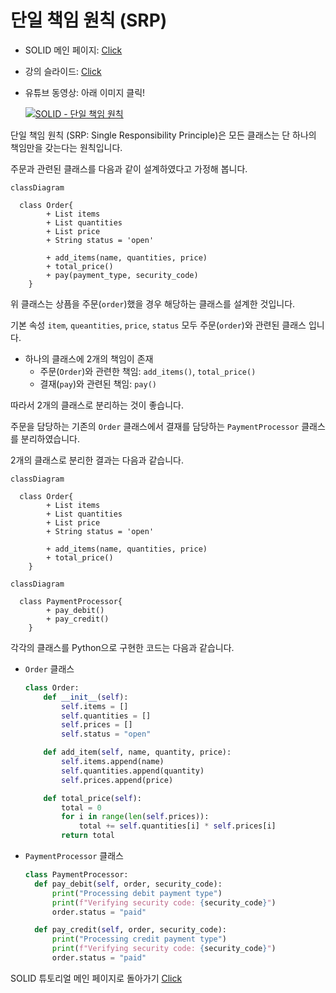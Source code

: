 
# 단일 책임 원칙 (SRP)

- SOLID 메인 페이지: [Click](../README.md)
- 강의 슬라이드: [Click](../SOLID_principals.pdf)
- 유튜브 동영상:  아래 이미지 클릭!

    [![SOLID - 단일 책임 원칙](https://i.ytimg.com/vi/dzsmyn40FoM/hqdefault.jpg?sqp=-oaymwEbCKgBEF5IVfKriqkDDggBFQAAiEIYAXABwAEG&rs=AOn4CLAIG_LzfneOtsSeJDo8GrjKl7m7Mw)](https://youtu.be/59vNT83fcTA)


단일 책임 원칙 (SRP: Single Responsibility Principle)은 모든 클래스는 단 하나의 책임만을 갖는다는 원칙입니다.

주문과 관련된 클래스를 다음과 같이 설계하였다고 가정해 봅니다.

```mermaid
classDiagram 

  class Order{
        + List items
        + List quantities
        + List price
        + String status = 'open'
        
        + add_items(name, quantities, price)
        + total_price()
        + pay(payment_type, security_code)
    }
```

위 클래스는 상픔을 주문(`order`)했을 경우 해당하는 클래스를 설계한 것입니다. 

기본 속성 `item`, `queantities`, `price`, `status` 모두 주문(`order`)와 관련된 클래스 입니다.
- 하나의 클래스에 2개의 책임이 존재
  - 주문(`Order`)와 관련한 책임: `add_items()`, `total_price()`
  - 결재(`pay`)와 관련된 책임: `pay()`

따라서 2개의 클래스로 분리하는 것이 좋습니다.

주문을 담당하는 기존의 `Order` 클래스에서 결재를 담당하는 `PaymentProcessor` 클래스를 분리하였습니다.

2개의 클래스로 분리한 결과는 다음과 같습니다.

```mermaid
classDiagram 

  class Order{
        + List items
        + List quantities
        + List price
        + String status = 'open'
        
        + add_items(name, quantities, price)
        + total_price()
    }
```

```mermaid
classDiagram 

  class PaymentProcessor{
        + pay_debit()
        + pay_credit()
    }
```

각각의 클래스를 Python으로 구현한 코드는 다음과 같습니다.

- `Order` 클래스

  ```python
  class Order:
      def __init__(self):
          self.items = []
          self.quantities = []
          self.prices = []
          self.status = "open"

      def add_item(self, name, quantity, price):
          self.items.append(name)
          self.quantities.append(quantity)
          self.prices.append(price)

      def total_price(self):
          total = 0
          for i in range(len(self.prices)):
              total += self.quantities[i] * self.prices[i]
          return total
  ```

- `PaymentProcessor` 클래스
  
  ```python
  class PaymentProcessor:
    def pay_debit(self, order, security_code):
        print("Processing debit payment type")
        print(f"Verifying security code: {security_code}")
        order.status = "paid"

    def pay_credit(self, order, security_code):
        print("Processing credit payment type")
        print(f"Verifying security code: {security_code}")
        order.status = "paid"
  ```

SOLID 튜토리얼 메인 페이지로 돌아가기 [Click](../README.md)